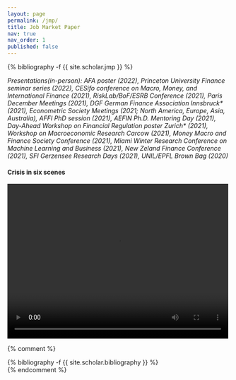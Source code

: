 ```yaml
---
layout: page
permalink: /jmp/
title: Job Market Paper
nav: true
nav_order: 1
published: false
---
```


<!-- _pages/publications.md -->
<div class="publications">

{% bibliography -f {{ site.scholar.jmp }} %}

</div>

_Presentations(*in-person): AFA poster (2022), Princeton University Finance seminar series* (2022), CESifo conference on Macro, Money, and International Finance (2021), RiskLab/BoF/ESRB Conference (2021), Paris December Meetings (2021), DGF German Finance Association Innsbruck* (2021), Econometric Society Meetings (2021; North America, Europe, Asia, Australia), AFFI PhD session (2021), AEFIN Ph.D. Mentoring Day (2021), Day-Ahead Workshop on Financial Regulation poster Zurich* (2021), Workshop on Macroeconomic Research Carcow (2021), Money Macro and Finance Society Conference (2021), Miami Winter Research Conference on Machine Learning and Business (2021), New Zeland Finance Conference (2021), SFI Gerzensee Research Days (2021), UNIL/EPFL Brown Bag (2020)_


#### Crisis in six scenes


<video width="500" height="350" controls="controls">
  <source src="/assets/img/images.mp4" type="video/mp4">
</video>


{% comment %}
<!-- _pages/publications.md -->
<div class="publications">
  {% bibliography -f {{ site.scholar.bibliography }} %}
</div>
{% endcomment %}
